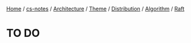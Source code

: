 [Home](https://mengxianbin.github.io) /
[cs-notes](https://mengxianbin.github.io/cs-notes/site) /
[Architecture](https://mengxianbin.github.io/cs-notes/site/Architecture) /
[Theme](https://mengxianbin.github.io/cs-notes/site/Architecture/Theme) /
[Distribution](https://mengxianbin.github.io/cs-notes/site/Architecture/Theme/Distribution) /
[Algorithm](https://mengxianbin.github.io/cs-notes/site/Architecture/Theme/Distribution/Algorithm) /
[Raft](https://mengxianbin.github.io/cs-notes/site/Architecture/Theme/Distribution/Algorithm/Raft)

# TO DO
